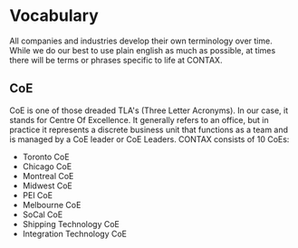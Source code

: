 # Vocabulary
All companies and industries develop their own terminology over time. While we do our best to use plain english as much as possible, at times there will be terms or phrases specific to life at CONTAX.

## CoE
CoE is one of those dreaded TLA's (Three Letter Acronyms). In our case, it stands for Centre Of Excellence. It generally refers to an office, but in practice it represents a discrete business unit that functions as a team and is managed by a CoE leader or CoE Leaders. CONTAX consists of 10 CoEs:
* Toronto CoE
* Chicago CoE
* Montreal CoE
* Midwest CoE
* PEI CoE
* Melbourne CoE
* SoCal CoE
* Shipping Technology CoE
* Integration Technology CoE
